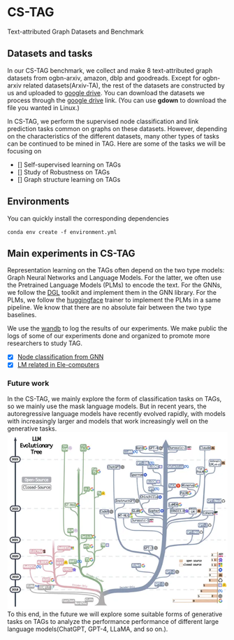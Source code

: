 # CS-TAG 
Text-attributed Graph Datasets and Benchmark 

## Datasets and tasks
In our CS-TAG benchmark, we collect and make 8 text-attributed graph datasets from ogbn-arxiv, amazon, dblp and goodreads.
Except for ogbn-arxiv related datasets(Arxiv-TA), the rest of the datasets are constructed by us and uploaded to [google drive](https://drive.google.com/drive/folders/1bdBWkaIzRfbREN7dSndLcL-sKmQd4IqK).
You can download the datasets we process through the [google drive](https://drive.google.com/drive/folders/1bdBWkaIzRfbREN7dSndLcL-sKmQd4IqK) link. (You can use **gdown** to download the file you wanted in Linux.)

In CS-TAG, we perform the supervised node classification and link prediction tasks common on graphs on these datasets. 
However, depending on the characteristics of the different datasets, many other types of tasks can be continued to be mined in TAG. 
Here are some of the tasks we will be focusing on
- [] Self-supervised learning on TAGs
- [] Study of Robustness on TAGs
- [] Graph structure learning on TAGs

## Environments
You can quickly install the corresponding dependencies
```shell
conda env create -f environment.yml
```

## Main experiments in CS-TAG
Representation learning on the TAGs often depend on the two type models: Graph Neural Networks and Language Models.
For the latter, we often use the Pretrained Language Models (PLMs) to encode the text.
For the GNNs, we follow the [DGL](https://www.dgl.ai/) toolkit and implement them in the GNN library.
For the PLMs, we follow the [huggingface](https://huggingface.co/) trainer to implement the PLMs in a same pipeline.
We know that there are no absolute fair between the two type baselines.

We use the [wandb](https://wandb.ai/site) to log the results of our experiments.
We make public the logs of some of our experiments done and organized to promote more researchers to study TAG.
- [x] [Node classification from GNN](https://wandb.ai/csu_tag/OGB-Arxiv-GNN/reports/GNN-Accuracy--Vmlldzo0MjcyMzk4)
- [x] [LM related in Ele-computers](https://wandb.ai//csu_tag/Computers/reports/Ele-Computers--Vmlldzo0NjMxNTA4)

### Future work
In the CS-TAG, we mainly explore the form of classification tasks on TAGs, so we mainly use the mask language models.
But in recent years, the autoregressive language models have recently evolved rapidly, with models with increasingly larger and 
models that work increasingly well on the generative tasks.
![LLM](LLM.png)
To this end, in the future we will explore some suitable forms of generative tasks on TAGs to analyze the performance performance of different large language models(ChatGPT, GPT-4, LLaMA, and so on.).
